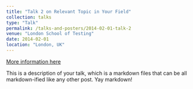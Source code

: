 ```yaml
---
title: "Talk 2 on Relevant Topic in Your Field"
collection: talks
type: "Talk"
permalink: /talks-and-posters/2014-02-01-talk-2
venue: "London School of Testing"
date: 2014-02-01
location: "London, UK"
---
```


[More information here](http://example2.com)

This is a description of your talk, which is a markdown files that can be all markdown-ified like any other post. Yay markdown!

